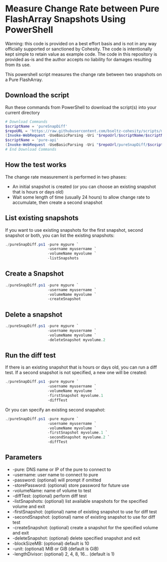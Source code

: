 # Measure Change Rate between Pure FlashArray Snapshots Using PowerShell

Warning: this code is provided on a best effort basis and is not in any way officially supported or sanctioned by Cohesity. The code is intentionally kept simple to retain value as example code. The code in this repository is provided as-is and the author accepts no liability for damages resulting from its use.

This powershell script measures the change rate between two snapshots on a Pure FlashArray.

## Download the script

Run these commands from PowerShell to download the script(s) into your current directory

```powershell
# Download Commands
$scriptName = 'pureSnapDiff'
$repoURL = 'https://raw.githubusercontent.com/bseltz-cohesity/scripts/master/powershell'
(Invoke-WebRequest -UseBasicParsing -Uri "$repoUrl/$scriptName/$scriptName.ps1").content | Out-File "$scriptName.ps1"; (Get-Content "$scriptName.ps1") | Set-Content "$scriptName.ps1"
$scriptName = 'pure-api'
(Invoke-WebRequest -UseBasicParsing -Uri "$repoUrl/pureSnapDiff/$scriptName.ps1").content | Out-File "$scriptName.ps1"; (Get-Content "$scriptName.ps1") | Set-Content "$scriptName.ps1"
# End Download Commands
```

## How the test works

The change rate measurement is performed in two phases:

* An initial snapshot is created (or you can choose an existing snapshot that is hours or days old)
* Wait some length of time (usually 24 hours) to allow change rate to accumulate, then create a second snapshot

## List existing snapshots

If you want to use existing snapshots for the first snapshot, second snapshot or both, you can list the existing snapshots:

```powershell
./pureSnapDiff.ps1 -pure mypure `
                   -username myusername `
                   -volumeName myvolume `
                   -listSnapshots
```

## Create a Snapshot

```powershell
./pureSnapDiff.ps1 -pure mypure `
                   -username myusername `
                   -volumeName myvolume `
                   -createSnapshot
```

## Delete a snapshot

```powershell
./pureSnapDiff.ps1 -pure mypure `
                   -username myusername `
                   -volumeName myvolume `
                   -deleteSnapshot myvolume.2
```

## Run the diff test

If there is an existing snapshot that is hours or days old, you can run a diff test. If a second snapshot is not specified, a new one will be created:

```powershell
./pureSnapDiff.ps1 -pure mypure `
                   -username myusername `
                   -volumeName myvolume `
                   -firstSnapshot myvolume.1
                   -diffTest
```

Or you can specify an existing second snapahot:

```powershell
./pureSnapDiff.ps1 -pure mypure `
                   -username myusername `
                   -volumeName myvolume `
                   -firstSnapshot myvolume.1 `
                   -secondSnapshot myvolume.2 `
                   -diffTest
```

## Parameters

* -pure: DNS name or IP of the pure to connect to
* -username: user name to connect to pure
* -password: (optional) will prompt if omitted
* -storePassword: (optional) store password for future use
* -volumeName: name of volume to test
* -diffTest: (optional) perform diff test
* -listSnapshots: (optional) list available snapshots for the specified volume and exit
* -firstSnapshot: (optional) name of existing snapshot to use for diff test
* -secondSnapshot: (optional) name of existing snapshot to use for diff test
* -createSnapshot: (optional) create a snapshot for the specified volume and exit
* -deleteSnapshot: (optional) delete specified snapshot and exit
* -blockSizeMB: (optional) default is 10
* -unit: (optional) MiB or GiB (default is GiB)
* -lengthDivisor: (optional) 2, 4, 8, 16... (default is 1)
